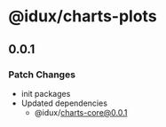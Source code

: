 # @idux/charts-plots

## 0.0.1

### Patch Changes

- init packages
- Updated dependencies
  - @idux/charts-core@0.0.1
